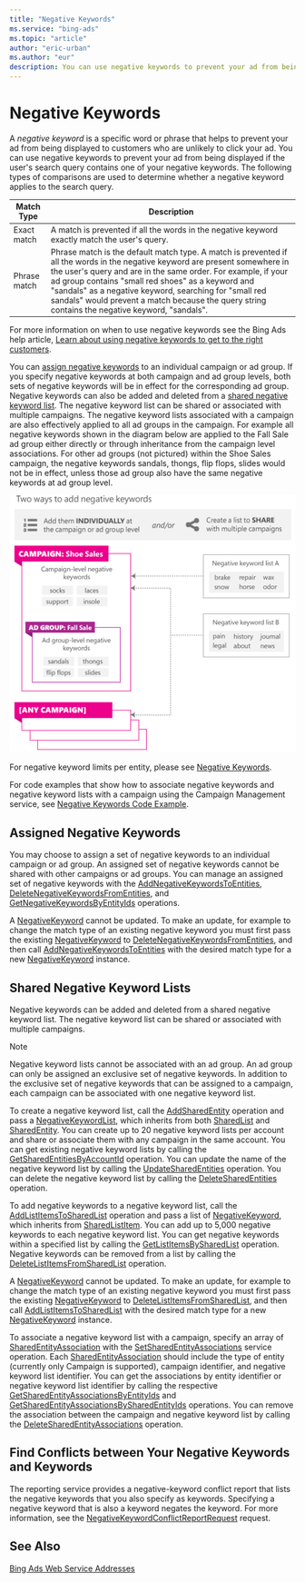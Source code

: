 ```yaml
---
title: "Negative Keywords"
ms.service: "bing-ads"
ms.topic: "article"
author: "eric-urban"
ms.author: "eur"
description: You can use negative keywords to prevent your ad from being displayed if the user's search query contains one of your negative keywords.
---
```

# Negative Keywords
A *negative keyword* is a specific word or phrase that helps to prevent your ad from being displayed to customers who are unlikely to click your ad. You can use negative keywords to prevent your ad from being displayed if the user's search query contains one of your negative keywords. The following types of comparisons are used to determine whether a negative keyword applies to the search query.

|Match Type|Description|
|--------------|---------------|
|Exact match|A match is prevented if all the words in the negative keyword exactly match the user's query.|
|Phrase match|Phrase match is the default match type. A match is prevented if all the words in the negative keyword are present somewhere in the user's query and are in the same order. For example, if your ad group contains "small red shoes" as a keyword and "sandals" as a negative keyword, searching for "small red sandals" would prevent a match because the query string contains the negative keyword, "sandals".|
For more information on when to use negative keywords see the Bing Ads help article, [Learn about using negative keywords to get to the right customers](http://help.bingads.microsoft.com/apex/index/3/en-us/51014).

You can [assign negative keywords](#assignednegativekeywords) to an individual campaign or ad group. If you specify negative keywords at both campaign and ad group levels, both sets of negative keywords will be in effect for the corresponding ad group. Negative keywords can also be added and deleted from a [shared negative keyword list](#sharednegativekeywordlists). The negative keyword list can be shared or associated with multiple campaigns. The negative keyword lists associated with a campaign are also effectively applied to all ad groups in the campaign. For example all negative keywords shown in the diagram below are applied to the Fall Sale ad group either directly or through inheritance from the campaign level associations. For other ad groups (not pictured) within the Shoe Sales campaign, the negative keywords sandals, thongs, flip flops, slides would not be in effect, unless those ad group also have the same negative keywords at ad group level.

![negative_keywords_structured](../guides/media/negative-keywords-structured.png "negative_keywords_structured")

For negative keyword limits per entity, please see [Negative Keywords](../guides/entity-hierarchy-limits.md#negativekeywords).

For code examples that show how to associate negative keywords and negative keyword lists with a campaign using the Campaign Management service, see [Negative Keywords Code Example](../guides/code-example-negative-keywords.md).

## <a name="assignednegativekeywords"></a>Assigned Negative Keywords
You may choose to assign a set of negative keywords to an individual campaign or ad group. An assigned set of negative keywords cannot be shared with other campaigns or ad groups. You can manage an assigned set of negative keywords with the [AddNegativeKeywordsToEntities](~/campaign-management-service/addnegativekeywordstoentities.md), [DeleteNegativeKeywordsFromEntities](~/campaign-management-service/deletenegativekeywordsfromentities.md), and [GetNegativeKeywordsByEntityIds](~/campaign-management-service/getnegativekeywordsbyentityids.md) operations.

A [NegativeKeyword](~/campaign-management-service/negativekeyword.md) cannot be updated. To make an update, for example to change the match type of an existing negative keyword you must first pass the existing [NegativeKeyword](~/campaign-management-service/negativekeyword.md) to [DeleteNegativeKeywordsFromEntities](~/campaign-management-service/deletenegativekeywordsfromentities.md), and then call [AddNegativeKeywordsToEntities](~/campaign-management-service/addnegativekeywordstoentities.md) with the desired match type for a new [NegativeKeyword](~/campaign-management-service/negativekeyword.md) instance.

## <a name="sharednegativekeywordlists"></a>Shared Negative Keyword Lists
Negative keywords can be added and deleted from a shared negative keyword list. The negative keyword list can be shared or associated with multiple campaigns.

> [!NOTE]
> Negative keyword lists cannot be associated with an ad group. An ad group can only be assigned an exclusive set of negative keywords. In addition to the exclusive set of negative keywords that can be assigned to a campaign, each campaign can be associated with one negative keyword list.

To create a negative keyword list, call the [AddSharedEntity](~/campaign-management-service/addsharedentity.md) operation and pass a [NegativeKeywordList](~/campaign-management-service/negativekeywordlist.md), which inherits from both [SharedList](~/campaign-management-service/sharedlist.md) and [SharedEntity](~/campaign-management-service/sharedentity.md). You can create up to 20 negative keyword lists per account and share or associate them with any campaign in the same account. You can get existing negative keyword lists by calling the [GetSharedEntitiesByAccountId](~/campaign-management-service/getsharedentitiesbyaccountid.md) operation. You can update the name of the negative keyword list by calling the [UpdateSharedEntities](~/campaign-management-service/updatesharedentities.md) operation. You can delete the negative keyword list by calling the [DeleteSharedEntities](~/campaign-management-service/deletesharedentities.md) operation.

To add negative keywords to a negative keyword list, call the [AddListItemsToSharedList](~/campaign-management-service/addlistitemstosharedlist.md) operation and pass a list of [NegativeKeyword](~/campaign-management-service/negativekeyword.md), which inherits from [SharedListItem](~/campaign-management-service/sharedlistitem.md). You can add up to 5,000 negative keywords to each negative keyword list. You can get negative keywords within a specified list by calling the [GetListItemsBySharedList](~/campaign-management-service/getlistitemsbysharedlist.md) operation. Negative keywords can be removed from a list by calling the [DeleteListItemsFromSharedList](~/campaign-management-service/deletelistitemsfromsharedlist.md) operation.

A [NegativeKeyword](~/campaign-management-service/negativekeyword.md) cannot be updated. To make an update, for example to change the match type of an existing negative keyword you must first pass the existing [NegativeKeyword](~/campaign-management-service/negativekeyword.md) to [DeleteListItemsFromSharedList](~/campaign-management-service/deletelistitemsfromsharedlist.md), and then call [AddListItemsToSharedList](~/campaign-management-service/addlistitemstosharedlist.md) with the desired match type for a new [NegativeKeyword](~/campaign-management-service/negativekeyword.md) instance.

To associate a negative keyword list with a campaign, specify an array of [SharedEntityAssociation](~/campaign-management-service/sharedentityassociation.md) with the [SetSharedEntityAssociations](~/campaign-management-service/setsharedentityassociations.md) service operation. Each [SharedEntityAssociation](~/campaign-management-service/sharedentityassociation.md) should include the type of entity (currently only Campaign is supported), campaign identifier, and negative keyword list identifier. You can get the associations by entity identifier or negative keyword list identifier by calling the respective [GetSharedEntityAssociationsByEntityIds](~/campaign-management-service/getsharedentityassociationsbyentityids.md) and [GetSharedEntityAssociationsBySharedEntityIds](~/campaign-management-service/getsharedentityassociationsbysharedentityids.md) operations. You can remove the association between the campaign and negative keyword list by calling the [DeleteSharedEntityAssociations](~/campaign-management-service/deletesharedentityassociations.md) operation.

## Find Conflicts between Your Negative Keywords and Keywords
The reporting service provides a negative-keyword conflict report that lists the negative keywords that you also specify as keywords. Specifying a negative keyword that is also a keyword negates the keyword. For more information, see the [NegativeKeywordConflictReportRequest](~/reporting-service/negativekeywordconflictreportrequest.md) request.

## See Also
[Bing Ads Web Service Addresses](../guides/web-service-addresses.md)

